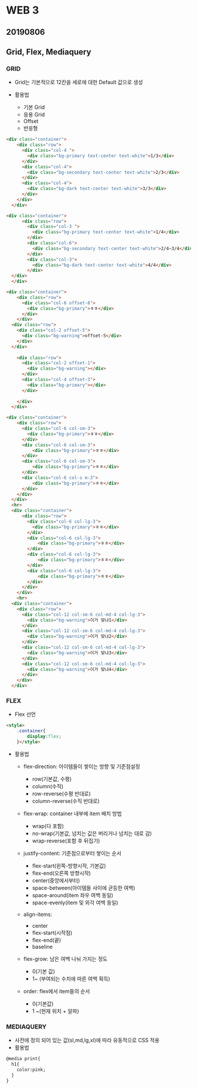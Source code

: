 # WEB 3

## 20190806

## Grid, Flex, Mediaquery

### GRID

* Grid는 기본적으로 12칸을 세로에 대한 Default 값으로 생성

* 활용법

  * 기본 Grid
  * 응용 Grid
  * Offset
  * 반응형


```html
<div class="container">
    <div class="row">
      <div class="col-4 ">
        <div class="bg-primary text-center text-white">1/3</div>
      </div>
      <div class="col-4">
        <div class="bg-secondary text-center text-white">2/3</div>
      </div>
      <div class="col-4">
        <div class="bg-dark text-center text-white">3/3</div>
      </div>
    </div>
  </div>
```
```html
<div class="container">
      <div class="row">
        <div class="col-3 ">
          <div class="bg-primary text-center text-white">1/4</div>
        </div>
        <div class="col-6">
          <div class="bg-secondary text-center text-white">2/4~3/4</div>
        </div>
        <div class="col-3">
          <div class="bg-dark text-center text-white">4/4</div>
        </div>
  </div>
  </div>
```

```html
<div class="container">
    <div class="row">
      <div class="col-6 offset-6">
        <div class="bg-primary">ㅎㅎ</div>
      </div> 
    </div>
  <div class="row">
    <div class="col-2 offset-5">
      <div class="bg-warning">offset-5</div>
    </div>
  </div>
  
    <div class="row">
      <div class="col-2 offset-1">
        <div class="bg-warning"></div>
      </div>
      <div class="col-4 offset-3">
        <div class="bg-primary"></div>
      </div>
      
    </div>
  </div>
```

```html
<div class="container">
    <div class="row">
      <div class="col-6 col-sm-3">
        <div class="bg-primary">ㅎㅎ</div>
      </div>
      <div class="col-6 col-sm-3">
          <div class="bg-primary">ㅎㅎ</div>
      </div>
      <div class="col-6 col-sm-3">
          <div class="bg-primary">ㅎㅎ</div>
      </div>
      <div class="col-6 col-s m-3">
          <div class="bg-primary">ㅎㅎ</div>
      </div>
    </div>
  </div>
  <hr>
  <div class="container">
      <div class="row">
        <div class="col-6 col-lg-3">
          <div class="bg-primary">ㅎㅎ</div>
        </div>
        <div class="col-6 col-lg-3">
            <div class="bg-primary">ㅎㅎ</div>
        </div>
        <div class="col-6 col-lg-3">
            <div class="bg-primary">ㅎㅎ</div>
        </div>
        <div class="col-6 col-lg-3">
            <div class="bg-primary">ㅎㅎ</div>
        </div>
      </div>
    </div>
    <hr>
  <div class="container">
    <div class="row">
      <div class="col-12 col-sm-6 col-md-4 col-lg-3">
        <div class="bg-warning">이거 맞냐1</div>
      </div>
      <div class="col-12 col-sm-6 col-md-4 col-lg-3">
        <div class="bg-warning">이거 맞냐2</div>
      </div>
      <div class="col-12 col-sm-6 col-md-4 col-lg-3">
        <div class="bg-warning">이거 맞냐3</div>
      </div>
      <div class="col-12 col-sm-6 col-md-4 col-lg-3">
        <div class="bg-warning">이거 맞냐4</div>
      </div>  
    </div>
  </div>
```

### FLEX

* Flex 선언

```html
<style>
    .container{
        display:flex;
    }</style>
```

* 활용법

  * flex-direction: 아이템들이 쌓이는 방향 및 기준점설정

    * row(기본값, 수평)
    * column(수직)
    * row-reverse(수평 반대로)
    * column-reverse(수직 반대로)

  * flex-wrap: container 내부에 item 배치 방법

    * wrap(다 포함)
    * no-wrap(기본값, 넘치는 값은 버리거나 넘치는 대로 감)
    * wrap-reverse(포함 후 뒤집기)

  * justify-content: 기준점으로부터 쌓이는 순서

    * flex-start(왼쪽-방향시작, 기본값)
    * flex-end(오른쪽 방향시작)
    * center(중앙에서부터)
    * space-between(아이템들 사이에 균등한 여백)
    * space-around(item 좌우 여백 동일)
    * space-evenly(item 및 외각 여백 동일)

  * align-items:

    * center
    * flex-start(시작점)
    * flex-end(끝)
    * baseline

  * flex-grow: 남은 여백 나눠 가지는 정도

    * 0(기본 값)
    * 1~ (부여되는 수치에 따른 여백 획득)

  * order: flex에서 item들의 순서

    * 0(기본값)
    * 1 ~(현재 위치 + 알파)

    

### MEDIAQUERY

* 사전에 정의 되어 있는 값(sl,md,lg,xl)에 따라 유동적으로 CSS 적용
* 활용법

```HTML
@media print{
  h1{
    color:pink;
  }
}
```

